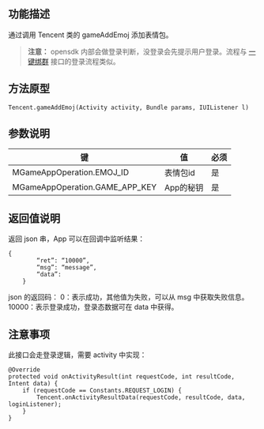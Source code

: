 ## 功能描述
通过调用 Tencent 类的 gameAddEmoj 添加表情包。
>**注意：**
>opensdk 内部会做登录判断，没登录会先提示用户登录。流程与 [一键绑群](http://tcecqpoc.fsphere.cn/document/product/630/11875) 接口的登录流程类似。

## 方法原型
`Tencent.gameAddEmoj(Activity activity, Bundle params, IUIListener l)`

## 参数说明

|键 | 值 | 必须 |
|---------|---------|---------|
| MGameAppOperation.EMOJ_ID | 表情包id | 是|
| MGameAppOperation.GAME_APP_KEY| App的秘钥 | 是 |

## 返回值说明
返回 json 串，App 可以在回调中监听结果：
```
{
		“ret”: “10000”,
		“msg”: “message”,
		“data”: 
	}
```
json 的返回码：
0：表示成功，其他值为失败，可以从 msg 中获取失败信息。
10000：表示登录成功，登录态数据可在 data 中获得。

## 注意事项
此接口会走登录逻辑，需要 activity 中实现： 
```
@Override
protected void onActivityResult(int requestCode, int resultCode, Intent data) {
    if (requestCode == Constants.REQUEST_LOGIN) {
        Tencent.onActivityResultData(requestCode, resultCode, data, loginListener);
    }
}
```
